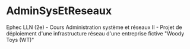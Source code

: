 # AdminSysEtReseaux
Ephec LLN (2e) - Cours Administration système et réseaux II - Projet de déploiement d'une infrastructure réseau d'une entreprise fictive "Woody Toys (WT)"
